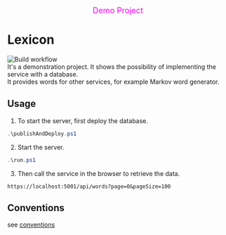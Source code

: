 <div align="center" style="color:magenta">
  <font size=4> Demo Project </font>
</div>  

# Lexicon
![Build workflow](https://github.com/jirikostiha/lexicon/actions/workflows/build.yml/badge.svg)  
It's a demonstration project. It shows the possibility of implementing the service with a database.  
It provides words for other services, for example Markov word generator.  

## Usage
1. To start the server, first deploy the database.  
```powershell
.\publishAndDeploy.ps1 
```

2. Start the server.
```powershell
.\run.ps1  
```

3. Then call the service in the browser to retrieve the data.
```
https://localhost:5001/api/words?page=0&pageSize=100
```


## Conventions
see [conventions](./doc/conventions.md)
  
